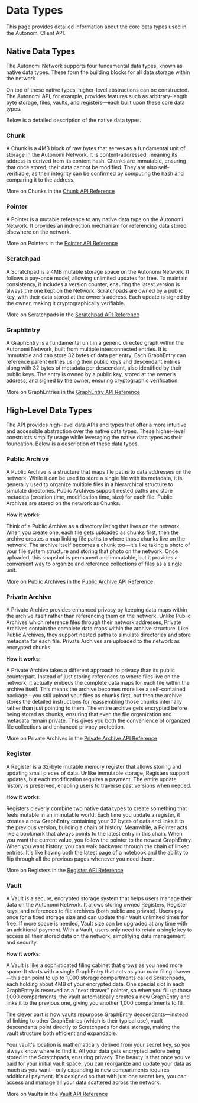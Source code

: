 # Data Types

This page provides detailed information about the core data types used in the Autonomi Client API.

## Native Data Types

The Autonomi Network supports four fundamental data types, known as native data types. These form the building blocks for all data storage within the network.

On top of these native types, higher-level abstractions can be constructed. The Autonomi API, for example, provides features such as arbitrary-length byte storage, files, vaults, and registers—each built upon these core data types.

Below is a detailed description of the native data types.

### Chunk

A Chunk is a 4MB block of raw bytes that serves as a fundamental unit of storage in the Autonomi Network. It is content-addressed, meaning its address is derived from its content hash. Chunks are immutable, ensuring that once stored, their data cannot be modified. They are also self-verifiable, as their integrity can be confirmed by computing the hash and comparing it to the address.

More on Chunks in the [Chunk API Reference](../api-reference/autonomi-client/chunks.md)

### Pointer

A Pointer is a mutable reference to any native data type on the Autonomi Network. It provides an indirection mechanism for referencing data stored elsewhere on the network.

More on Pointers in the [Pointer API Reference](../api-reference/autonomi-client/pointer.md)

### Scratchpad

A Scratchpad is a 4MB mutable storage space on the Autonomi Network. It follows a pay-once model, allowing unlimited updates for free. To maintain consistency, it includes a version counter, ensuring the latest version is always the one kept on the Network. Scratchpads are owned by a public key, with their data stored at the owner’s address. Each update is signed by the owner, making it cryptographically verifiable.

More on Scratchpads in the [Scratchpad API Reference](../api-reference/autonomi-client/scratchpad.md)

### GraphEntry

A GraphEntry is a fundamental unit in a generic directed graph within the Autonomi Network, built from multiple interconnected entries. It is immutable and can store 32 bytes of data per entry. Each GraphEntry can reference parent entries using their public keys and descendant entries along with 32 bytes of metadata per descendant, also identified by their public keys. The entry is owned by a public key, stored at the owner’s address, and signed by the owner, ensuring cryptographic verification.

More on GraphEntries in the [GraphEntry API Reference](../api-reference/autonomi-client/graphentry.md)

## High-Level Data Types

The API provides high-level data APIs and types that offer a more intuitive and accessible abstraction over the native data types. These higher-level constructs simplify usage while leveraging the native data types as their foundation. Below is a description of these data types.

### Public Archive

A Public Archive is a structure that maps file paths to data addresses on the network. While it can be used to store a single file with its metadata, it is generally used to organize multiple files in a hierarchical structure to simulate directories. Public Archives support nested paths and store metadata (creation time, modification time, size) for each file. Public Archives are stored on the network as Chunks.

**How it works:**

Think of a Public Archive as a directory listing that lives on the network. When you create one, each file gets uploaded as chunks first, then the archive creates a map linking file paths to where those chunks live on the network. The archive itself becomes a chunk too—it's like taking a photo of your file system structure and storing that photo on the network. Once uploaded, this snapshot is permanent and immutable, but it provides a convenient way to organize and reference collections of files as a single unit.

More on Public Archives in the [Public Archive API Reference](../api-reference/autonomi-client/public-archive.md)

### Private Archive

A Private Archive provides enhanced privacy by keeping data maps within the archive itself rather than referencing them on the network. Unlike Public Archives which reference files through their network addresses, Private Archives contain the complete data maps within the archive structure. Like Public Archives, they support nested paths to simulate directories and store metadata for each file. Private Archives are uploaded to the network as encrypted chunks.

**How it works:**

A Private Archive takes a different approach to privacy than its public counterpart. Instead of just storing references to where files live on the network, it actually embeds the complete data maps for each file within the archive itself. This means the archive becomes more like a self-contained package—you still upload your files as chunks first, but then the archive stores the detailed instructions for reassembling those chunks internally rather than just pointing to them. The entire archive gets encrypted before being stored as chunks, ensuring that even the file organization and metadata remain private. This gives you both the convenience of organized file collections and enhanced privacy protection.

More on Private Archives in the [Private Archive API Reference](../api-reference/autonomi-client/private-archive.md)

### Register

A Register is a 32-byte mutable memory register that allows storing and updating small pieces of data. Unlike immutable storage, Registers support updates, but each modification requires a payment. The entire update history is preserved, enabling users to traverse past versions when needed.

**How it works:**

Registers cleverly combine two native data types to create something that feels mutable in an immutable world. Each time you update a register, it creates a new GraphEntry containing your 32 bytes of data and links it to the previous version, building a chain of history. Meanwhile, a Pointer acts like a bookmark that always points to the latest entry in this chain. When you want the current value, you follow the pointer to the newest GraphEntry. When you want history, you can walk backward through the chain of linked entries. It's like having both the latest page of a notebook and the ability to flip through all the previous pages whenever you need them.

More on Registers in the [Register API Reference](../api-reference/autonomi-client/register.md)

### Vault

A Vault is a secure, encrypted storage system that helps users manage their data on the Autonomi Network. It allows storing owned Registers, Register keys, and references to file archives (both public and private). Users pay once for a fixed storage size and can update their Vault unlimited times for free. If more space is needed, Vault size can be upgraded at any time with an additional payment. With a Vault, users only need to retain a single key to access all their stored data on the network, simplifying data management and security.

**How it works:**

A Vault is like a sophisticated filing cabinet that grows as you need more space. It starts with a single GraphEntry that acts as your main filing drawer—this can point to up to 1,000 storage compartments called Scratchpads, each holding about 4MB of your encrypted data. One special slot in each GraphEntry is reserved as a "next drawer" pointer, so when you fill up those 1,000 compartments, the vault automatically creates a new GraphEntry and links it to the previous one, giving you another 1,000 compartments to fill.

The clever part is how vaults repurpose GraphEntry descendants—instead of linking to other GraphEntries (which is their typical use), vault descendants point directly to Scratchpads for data storage, making the vault structure both efficient and expandable.

Your vault's location is mathematically derived from your secret key, so you always know where to find it. All your data gets encrypted before being stored in the Scratchpads, ensuring privacy. The beauty is that once you've paid for your initial vault space, you can reorganize and update your data as much as you want—only expanding to new compartments requires additional payment. It's designed so that with just one secret key, you can access and manage all your data scattered across the network.

More on Vaults in the [Vault API Reference](../api-reference/autonomi-client/vault.md)
